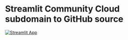 # Streamlit Community Cloud subdomain to GitHub source

[![Streamlit App](https://static.streamlit.io/badges/streamlit_badge_black_white.svg)](https://subdomain-to-gh.streamlit.app)
